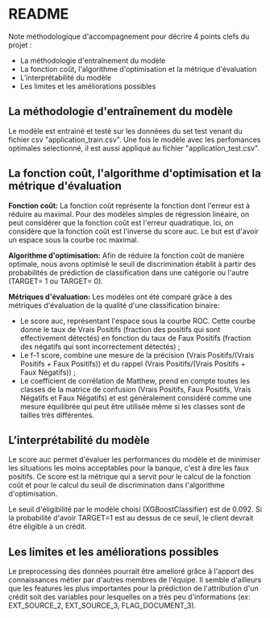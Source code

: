 # README

Note méthodologique d'accompagnement pour décrire 4 points clefs du projet :

- La méthodologie d'entraînement du modèle
- La fonction coût, l'algorithme d'optimisation et la métrique d'évaluation
- L’interprétabilité du modèle
- Les limites et les améliorations possibles


## La méthodologie d'entraînement du modèle

Le modèle est entrainé et testé sur les donnéees du set test venant du fichier csv "application_train.csv".
Une fois le modèle avec les perfomances optimales selectionné, il est aussi appliqué au fichier "application_test.csv".


## La fonction coût, l'algorithme d'optimisation et la métrique d'évaluation

**Fonction coût:**
La fonction coût représente la fonction dont l'erreur est à réduire au maximal. Pour des modèles simples de régression linéaire, on peut considérer que la fonction coût est l'erreur quadratique.
Ici, on considère que la fonction coût est l'inverse du score auc. Le but est d'avoir un espace sous la courbe roc maximal. 

**Algorithme d'optimisation:** 
Afin de réduire la fonction coût de manière optimale, nous avons optimisé le seuil de discrimination établit à partir des probabilités de prédiction de classification dans une catégorie ou l'autre (TARGET= 1 ou TARGET= 0). 

**Métriques d'évaluation:** 
Les modèles ont été comparé grâce à des métriques d'évaluation de la qualité d'une classification binaire:
- Le score auc, représentant l'espace sous la courbe ROC. Cette courbe donne le taux de Vrais Positifs (fraction des positifs qui sont effectivement détectés) en fonction du taux de Faux Positifs (fraction des négatifs qui sont incorrectement détectés) ; 
- Le f-1 score, combine une mesure de la précision (Vrais Positifs/(Vrais Positifs + Faux Positifs)) et du rappel (Vrais Positifs/(Vrais Positifs + Faux Négatifs)) ;
- Le coefficient de corrélation de Matthew, prend en compte toutes les classes de la matrice de confusion (Vrais Positifs, Faux Positifs, Vrais Négatifs et Faux Négatifs) et est généralement considéré comme une mesure équilibrée qui peut être utilisée même si les classes sont de tailles très différentes. 


## L’interprétabilité du modèle

Le score auc permet d'évaluer les performances du modèle et de minimiser les situations les moins acceptables pour la banque, c'est à dire les faux positifs. 
Ce score est la métrique qui a servit pour le calcul de la fonction coût et pour le calcul du seuil de discrimination dans l'algorithme d'optimisation. 

Le seuil d'éligibilité par le modèle choisi (XGBoostClassifier) est de 0.092. Si la probabilité d'avoir TARGET=1 est au dessus de ce seuil, le client devrait être éligible à un crédit.

## Les limites et les améliorations possibles

Le preprocessing des données pourrait être amelioré grâce à l'apport des connaissances métier par d'autres membres de l'équipe.
Il semble d'ailleurs que les features les plus importantes pour la prédiction de l'attribution d'un crédit soit des variables pour lesquelles on a très peu d'informations (ex: EXT_SOURCE_2, EXT_SOURCE_3, FLAG_DOCUMENT_3).

